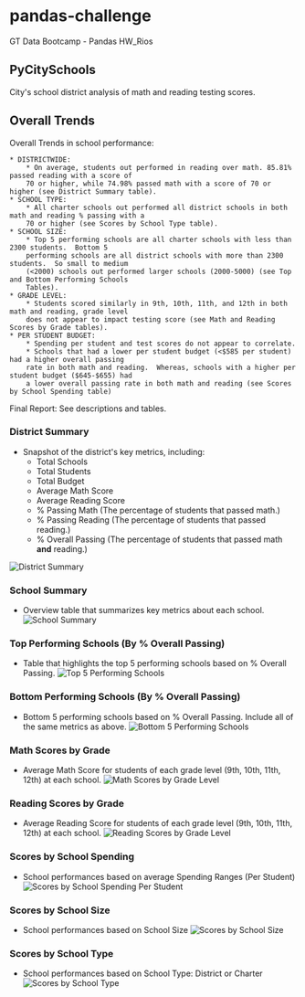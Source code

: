 # pandas-challenge
 GT Data Bootcamp - Pandas HW_Rios

## PyCitySchools

City's school district analysis of math and reading testing scores. 


## Overall Trends
Overall Trends in school performance:

    * DISTRICTWIDE:
        * On average, students out performed in reading over math. 85.81% passed reading with a score of 
        70 or higher, while 74.98% passed math with a score of 70 or higher (see District Summary table).
    * SCHOOL TYPE: 
        * All charter schools out performed all district schools in both math and reading % passing with a 
        70 or higher (see Scores by School Type table).  
    * SCHOOL SIZE:
        * Top 5 performing schools are all charter schools with less than 2300 students.  Bottom 5 
        performing schools are all district schools with more than 2300 students.  So small to medium 
        (<2000) schools out performed larger schools (2000-5000) (see Top and Bottom Performing Schools 
        Tables).
    * GRADE LEVEL: 
        * Students scored similarly in 9th, 10th, 11th, and 12th in both math and reading, grade level 
        does not appear to impact testing score (see Math and Reading Scores by Grade tables).
    * PER STUDENT BUDGET:
        * Spending per student and test scores do not appear to correlate.  
        * Schools that had a lower per student budget (<$585 per student) had a higher overall passing
        rate in both math and reading.  Whereas, schools with a higher per student budget ($645-$655) had 
        a lower overall passing rate in both math and reading (see Scores by School Spending table)

Final Report: See descriptions and tables.

### District Summary

* Snapshot of the district's key metrics, including:
  * Total Schools
  * Total Students
  * Total Budget
  * Average Math Score
  * Average Reading Score
  * % Passing Math (The percentage of students that passed math.)
  * % Passing Reading (The percentage of students that passed reading.)
  * % Overall Passing (The percentage of students that passed math **and** reading.)
  
![District Summary](Images/1_district_summary.png)
 

### School Summary

* Overview table that summarizes key metrics about each school.
![School Summary](Images/2_school_summary.png)

### Top Performing Schools (By % Overall Passing)

* Table that highlights the top 5 performing schools based on % Overall Passing.
![Top 5 Performing Schools](Images/3_top_five_performing.png)

### Bottom Performing Schools (By % Overall Passing)

* Bottom 5 performing schools based on % Overall Passing. Include all of the same metrics as above.
![Bottom 5 Performing Schools](Images/4_bottom_five_performing.png)


### Math Scores by Grade

* Average Math Score for students of each grade level (9th, 10th, 11th, 12th) at each school.
![Math Scores by Grade Level](Images/5_math_grade.png)


### Reading Scores by Grade

* Average Reading Score for students of each grade level (9th, 10th, 11th, 12th) at each school.
![Reading Scores by Grade Level](Images/6_reading_grade.png)

### Scores by School Spending

* School performances based on average Spending Ranges (Per Student)
![Scores by School Spending Per Student](Images/7_scores_by_spending.png)

### Scores by School Size

* School performances based on School Size
![Scores by School Size](Images/8_scores_by_size.png)

### Scores by School Type

* School performances based on School Type: District or Charter
![Scores by School Type](Images/9_scores_by_type.png)


